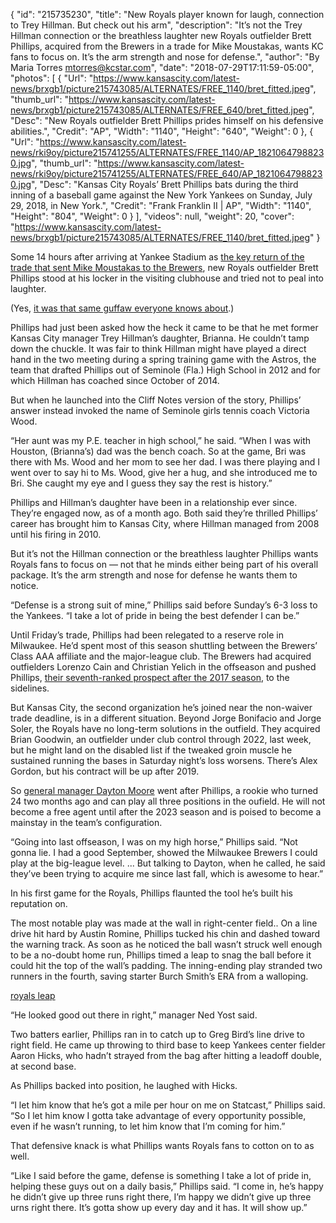 {
  "id": "215735230",
  "title": "New Royals player known for laugh, connection to Trey Hillman. But check out his arm",
  "description": "It’s not the Trey Hillman connection or the breathless laughter new Royals outfielder Brett Phillips, acquired from the Brewers in a trade for Mike Moustakas, wants KC fans to focus on. It’s the arm strength and nose for defense.",
  "author": "By Maria Torres mtorres@kcstar.com",
  "date": "2018-07-29T17:11:59-05:00",
  "photos": [
    {
      "Url": "https://www.kansascity.com/latest-news/brxgb1/picture215743085/ALTERNATES/FREE_1140/bret_fitted.jpeg",
      "thumb_url": "https://www.kansascity.com/latest-news/brxgb1/picture215743085/ALTERNATES/FREE_640/bret_fitted.jpeg",
      "Desc": "New Royals outfielder Brett Phillips prides himself on his defensive abilities.",
      "Credit": "AP",
      "Width": "1140",
      "Height": "640",
      "Weight": 0
    },
    {
      "Url": "https://www.kansascity.com/latest-news/rki9oy/picture215741255/ALTERNATES/FREE_1140/AP_18210647988230.jpg",
      "thumb_url": "https://www.kansascity.com/latest-news/rki9oy/picture215741255/ALTERNATES/FREE_640/AP_18210647988230.jpg",
      "Desc": "Kansas City Royals’ Brett Phillips bats during the third inning of a baseball game against the New York Yankees on Sunday, July 29, 2018, in New York.",
      "Credit": "Frank Franklin II | AP",
      "Width": "1140",
      "Height": "804",
      "Weight": 0
    }
  ],
  "videos": null,
  "weight": 20,
  "cover": "https://www.kansascity.com/latest-news/brxgb1/picture215743085/ALTERNATES/FREE_1140/bret_fitted.jpeg"
}

<p>Some 14 hours after arriving at Yankee Stadium as <a href="https://www.kansascity.com/sports/mlb/kansas-city-royals/article215633155.html" target="_blank">the key return of the trade that sent Mike Moustakas to the Brewers</a>, new Royals outfielder Brett Phillips stood at his locker in the visiting clubhouse and tried not to peal into laughter.</p><p>(Yes, <a href="https://www.kansascity.com/sports/mlb/kansas-city-royals/article215694320.html" target="_blank">it was that same guffaw everyone knows about</a>.)</p><p>Phillips had just been asked how the heck it came to be that he met former Kansas City manager Trey Hillman’s daughter, Brianna. He couldn’t tamp down the chuckle. It was fair to think Hillman might have played a direct hand in the two meeting during a spring training game with the Astros, the team that drafted Phillips out of Seminole (Fla.) High School in 2012 and for which Hillman has coached since October of 2014.</p><p>But when he launched into the Cliff Notes version of the story, Phillips’ answer instead invoked the name of Seminole girls tennis coach Victoria Wood.</p><p>“Her aunt was my P.E. teacher in high school,” he said. “When I was with Houston, (Brianna’s) dad was the bench coach. So at the game, Bri was there with Ms. Wood and her mom to see her dad. I was there playing and I went over to say hi to Ms. Wood, give her a hug, and she introduced me to Bri. She caught my eye and I guess they say the rest is history.”</p><p>Phillips and Hillman’s daughter have been in a relationship ever since. They’re engaged now, as of a month ago. Both said they’re thrilled Phillips’ career has brought him to Kansas City, where Hillman managed from 2008 until his firing in 2010.</p><p>But it’s not the Hillman connection or the breathless laughter Phillips wants Royals fans to focus on — not that he minds either being part of his overall package. It’s the arm strength and nose for defense he wants them to notice.</p><p>“Defense is a strong suit of mine,” Phillips said before Sunday’s 6-3 loss to the Yankees. “I take a lot of pride in being the best defender I can be.” </p><p>Until Friday’s trade, Phillips had been relegated to a reserve role in Milwaukee. He’d spent most of this season shuttling between the Brewers’ Class AAA affiliate and the major-league club. The Brewers had acquired outfielders Lorenzo Cain and Christian Yelich in the offseason and pushed Phillips, <a href="https://www.kansascity.com/sports/mlb/kansas-city-royals/article215694320.html" target="_blank">their seventh-ranked prospect after the 2017 season</a>, to the sidelines.</p><p>But Kansas City, the second organization he’s joined near the non-waiver trade deadline, is in a different situation. Beyond Jorge Bonifacio and Jorge Soler, the Royals have no long-term solutions in the outfield. They acquired Brian Goodwin, an outfielder under club control through 2022, last week, but he might land on the disabled list if the tweaked groin muscle he sustained running the bases in Saturday night’s loss worsens. There’s Alex Gordon, but his contract will be up after 2019.</p><p>So <a href="https://www.kansascity.com/sports/mlb/kansas-city-royals/article215704160.html" target="_blank">general manager Dayton Moore</a> went after Phillips, a rookie who turned 24 two months ago and can play all three positions in the oufield. He will not become a free agent until after the 2023 season and is poised to become a mainstay in the team’s configuration.</p><p>“Going into last offseason, I was on my high horse,” Phillips said. “Not gonna lie. I had a good September, showed the Milwaukee Brewers I could play at the big-league level. ... But talking to Dayton, when he called, he said they’ve been trying to acquire me since last fall, which is awesome to hear.”</p><p>In his first game for the Royals, Phillips flaunted the tool he’s built his reputation on.</p><p>The most notable play was made at the wall in right-center field.. On a line drive hit hard by Austin Romine, Phillips tucked his chin and dashed toward the warning track. As soon as he noticed the ball wasn’t struck well enough to be a no-doubt home run, Phillips timed a leap to snag the ball before it could hit the top of the wall’s padding. The inning-ending play stranded two runners in the fourth, saving starter Burch Smith’s ERA from a walloping.</p><p> <a href="https://www.kansascity.com/latest-news/article215742140.ece" id="_a18ee59b-c3c1-40ef-8744-8ca7160666b8">royals leap</a> </p><p>“He looked good out there in right,” manager Ned Yost said.</p><p>Two batters earlier, Phillips ran in to catch up to Greg Bird’s line drive to right field. He came up throwing to third base to keep Yankees center fielder Aaron Hicks, who hadn’t strayed from the bag after hitting a leadoff double, at second base.</p><p>As Phillips backed into position, he laughed with Hicks.</p><p>“I let him know that he’s got a mile per hour on me on Statcast,” Phillips said. “So I let him know I gotta take advantage of every opportunity possible, even if he wasn’t running, to let him know that I’m coming for him.”</p><p>That defensive knack is what Phillips wants Royals fans to cotton on to as well.<br /></p><p>“Like I said before the game, defense is something I take a lot of pride in, helping these guys out on a daily basis,” Phillips said. “I come in, he’s happy he didn’t give up three runs right there, I’m happy we didn’t give up three urns right there. It’s gotta show up every day and it has. It will show up.”</p>

